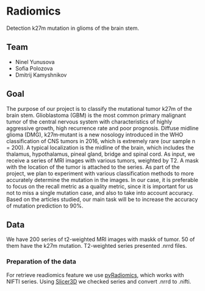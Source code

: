 # Radiomics
Detection k27m mutation in glioms of the brain stem.

## Team
- Ninel Yunusova
- Sofia Polozova
- Dmitrij Kamyshnikov

## Goal
The purpose of our project is to classify the mutational tumor k27m of the brain stem. Glioblastoma (GBM) is the most common primary malignant tumor of the central nervous system with characteristics of highly aggressive growth, high recurrence rate and poor prognosis. Diffuse midline glioma (DMG), k27m‐mutant is a new nosology introduced in the WHO classification of CNS tumors in 2016, which is extremely rare (our sample n = 200). A typical localization is the midline of the brain, which includes the thalamus, hypothalamus, pineal gland, bridge and spinal cord. As input, we receive a series of MRI images with various tumors, weighted by T2. A mask with the location of the tumor is attached to the series. As part of the project, we plan to experiment with various classification methods to more accurately determine the mutation in the images. In our case, it is preferable to focus on the recall metric as a quality metric, since it is important for us not to miss a single mutation case, and also to take into account accuracy. Based on the articles studied, our main task will be to increase the accuracy of mutation prediction to 90%.

## Data
We have 200 series of t2-weighted MRI images with maskk of tumor. 50 of them have the k27m mutation. T2-weighted series presented .nrrd files.

### Preparation of the data
For retrieve readiomics feature we use [pyRadiomics](https://www.radiomics.io/pyradiomics.html), which works with NIFTI series. 
Using [Slicer3D](https://www.slicer.org/) we checked series and convert .nrrd to .nifti.

